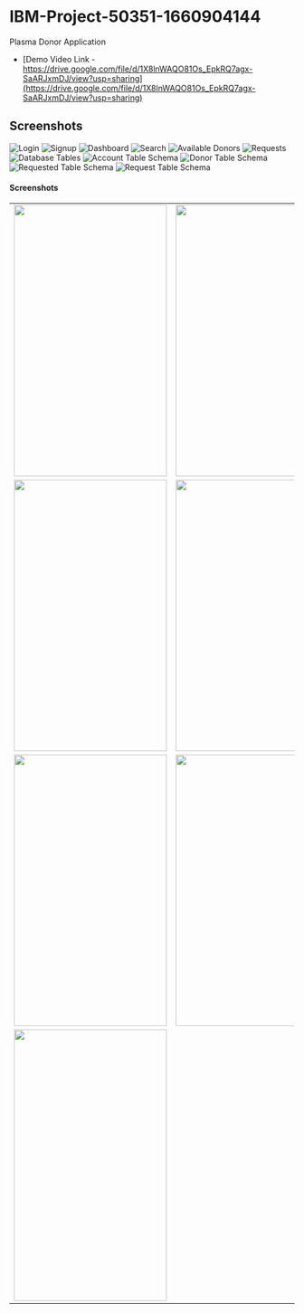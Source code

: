 # IBM-Project-50351-1660904144
Plasma Donor Application

* [Demo Video Link - https://drive.google.com/file/d/1X8lnWAQO81Os_EpkRQ7agx-SaARJxmDJ/view?usp=sharing](https://drive.google.com/file/d/1X8lnWAQO81Os_EpkRQ7agx-SaARJxmDJ/view?usp=sharing)

## Screenshots

![Login](Screenshots/Login.JPG) ![Signup](Screenshots/Signup.JPG)
![Dashboard](Screenshots/Dashboard.JPG)
![Search](Screenshots/Search.JPG)
![Available Donors](Screenshots/Available%20Donors.JPG)
![Requests](Screenshots/Request.JPG)
![Database Tables](Screenshots/Db%20Tables.JPG)
![Account Table Schema](Screenshots/Account.JPG)
![Donor Table Schema](Screenshots/Donor.JPG)
![Requested Table Schema](Screenshots/Requested.JPG)
![Request Table Schema](Screenshots/Requests.JPG)

#### Screenshots

<table>
  <tr>
    <td><img src="Screenshots/Login.JPG" width=270 height=480></td>
    <td><img src="Screenshots/Signup.JPG" width=270 height=480></td>
    <td><img src="Screenshots/Dashboard.JPG" width=270 height=480></td>
  </tr>
  <tr>
    <td><img src="Screenshots/Search.JPG" width=270 height=480></td>
    <td><img src="Screenshots/Available%20Donors.JPG" width=270 height=480></td>
    <td><img src="Screenshots/Request.JPG" width=270 height=480></td>
  </tr>
  <tr>
    <td><img src="Screenshots/Db%20Tables.JPG" width=270 height=480></td>
    <td><img src="Screenshots/Account.JPG" width=270 height=480></td>
    <td><img src="Screenshots/Requested.JPG" width=270 height=480></td>
  </tr>
  <tr>
    <td><img src="Screenshots/Requests.JPG" width=270 height=480></td>
  </tr>
 </table>